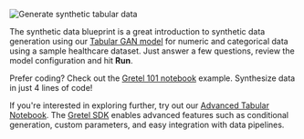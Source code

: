 ![Generate synthetic tabular data](https://blueprints.gretel.cloud/use_cases/images/synthetic-tabular-generation.png "Generate synthetic tabular data")

The synthetic data blueprint is a great introduction to synthetic data generation using our [Tabular GAN model](https://gretel.ai/blog/scale-synthetic-data-to-millions-of-rows-with-actgan) for numeric and categorical data using a sample healthcare dataset. Just answer a few questions, review the model configuration and hit **Run**.

Prefer coding? Check out the [Gretel 101 notebook](https://colab.research.google.com/github/gretelai/gretel-blueprints/blob/main/sdk_blueprints/Gretel_101_Blueprint.ipynb) example. Synthesize data in just 4 lines of code!

If you're interested in exploring further, try out our [Advanced Tabular Notebook](https://colab.research.google.com/github/gretelai/gretel-blueprints/blob/main/sdk_blueprints/Gretel_Advanced_Tabular_Blueprint.ipynb). The [Gretel SDK](https://gretel.ai/blog/we-just-streamlined-gretels-python-sdk) enables advanced features such as conditional generation, custom parameters, and easy integration with data pipelines.
